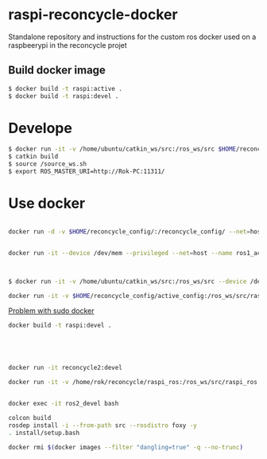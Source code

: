 # raspi-reconcycle-docker
Standalone repository and instructions for the custom ros docker used on a raspbeerypi in the reconcycle projet


## Build docker image

```sh
$ docker build -t raspi:active .
$ docker build -t raspi:devel .
```


# Develope

```sh 
$ docker run -it -v /home/ubuntu/catkin_ws/src:/ros_ws/src $HOME/reconcycle_config/:/reconcycle_config/ --device /dev/mem --net=host --privileged --name ros1_devel raspi:devel bash
$ catkin build
$ source /source_ws.sh
$ export ROS_MASTER_URI=http://Rok-PC:11311/
```

# Use docker

```sh

docker run -d -v $HOME/reconcycle_config/:/reconcycle_config/ --net=host --restart always --device /dev/mem --privileged --name ros1_active raspi:active


docker run -it --device /dev/mem --privileged --net=host --name ros1_active1 raspi:active bash 



$ docker run -it -v /home/ubuntu/catkin_ws/src:/ros_ws/src --device /dev/mem --privileged --name ros1_devel raspi:devel
```

```sh
docker run -it -v $HOME/reconcycle_config/active_config:/ros_ws/src/raspi_ros/active_config --device /dev/mem --privileged --name ros1_active raspi:active
```



[Problem with sudo docker](https://docs.docker.com/engine/install/linux-postinstall/)



```sh
docker build -t raspi:devel .





docker run -it reconcycle2:devel

docker run -it -v /home/rok/reconcycle/raspi_ros:/ros_ws/src/raspi_ros --name ros2_devel reconcycle2:devel 


docker exec -it ros2_devel bash

colcon build
rosdep install -i --from-path src --rosdistro foxy -y
. install/setup.bash


```


```sh
docker rmi $(docker images --filter "dangling=true" -q --no-trunc)
```




